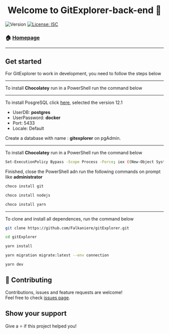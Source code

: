 <h1 align="center">Welcome to GitExplorer-back-end 👋</h1>
<p>
  <img alt="Version" src="https://img.shields.io/badge/version-1.0.0-blue.svg?cacheSeconds=2592000" />
  <a href="#" target="_blank">
    <img alt="License: ISC" src="https://img.shields.io/badge/License-ISC-yellow.svg" />
  </a>
</p>

### 🏠 [Homepage](https://github.com/Falkaniere/gitExplorer#readme)

---

## Get started 

For GitExplorer to work in development, you need to follow the steps below

---

To install **Chocolatey** run in a PowerShell run the command below

---

To install PosgreSQL click [here](https://www.enterprisedb.com/downloads/postgres-postgresql-downloads), selected the version 12.1

* UserDB: **postgres**
* UserPassword: **docker**
* Port: 5433
* Locale: Default

Create a database with name : **gitexplorer** on pgAdmin.

---

To install **Chocolatey** run in a PowerShell run the command below

~~~sh
Set-ExecutionPolicy Bypass -Scope Process -Force; iex ((New-Object System.Net.WebClient).DownloadString('https://chocolatey.org/install.ps1'))
~~~

Finished, close the PowerShell adn run the following commands on prompt like **administrator**

~~~sh
choco install git
~~~

~~~sh
choco install nodejs
~~~

~~~sh
choco install yarn 
~~~

---

To clone and install all dependences, run the command below

~~~sh
git clone https://github.com/Falkaniere/gitExplorer.git

cd gitExplorer

yarn install

yarn migration migrate:latest --env connection

yarn dev

~~~

## 🤝 Contributing

Contributions, issues and feature requests are welcome!<br />Feel free to check [issues page](https://github.com/Falkaniere/gitExplorer/issues).

## Show your support

Give a ⭐️ if this project helped you!
